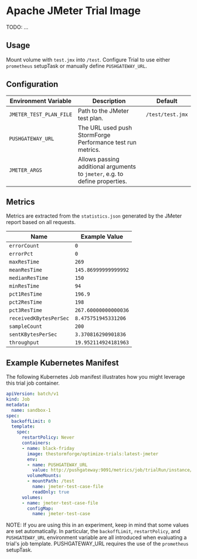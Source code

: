 # Apache JMeter Trial Image

TODO: …

## Usage

Mount volume with `test.jmx` into `/test`. Configure Trial to use either `prometheus` setupTask or manually define `PUSHGATEWAY_URL`.

## Configuration

| Environment Variable | Description | Default |
| -------------------- | ----------- | ------- |
| `JMETER_TEST_PLAN_FILE`     | Path to the JMeter test plan. | `/test/test.jmx` |
| `PUSHGATEWAY_URL`    | The URL used push StormForge Performance test run metrics. | |
| `JMETER_ARGS`        | Allows passing additional arguments to `jmeter`, e.g. to define properties. | |

## Metrics

Metrics are extracted from the `statistics.json` generated by the JMeter report based on all requests.

| Name | Example Value |
| ---- | ------------- |
| `errorCount` | `0` |
| `errorPct` | `0` |
| `maxResTime` | `269` |
| `meanResTime` | `145.86999999999992` |
| `medianResTime` | `150` |
| `minResTime` | `94` |
| `pct1ResTime` | `196.9` |
| `pct2ResTime` | `198` |
| `pct3ResTime` | `267.60000000000036` |
| `receivedKBytesPerSec` | `8.475751945331206` |
| `sampleCount` | `200` |
| `sentKBytesPerSec` | `3.370816290901836` |
| `throughput` | `19.952114924181963` |

## Example Kubernetes Manifest

The following Kubernetes Job manifest illustrates how you might leverage this trial job container.

```yaml
apiVersion: batch/v1
kind: Job
metadata:
  name: sandbox-1
spec:
  backoffLimit: 0
  template:
    spec:
      restartPolicy: Never
      containers:
      - name: black-friday
        image: thestormforge/optimize-trials:latest-jmeter
        env:
        - name: PUSHGATEWAY_URL
          value: http://pushgateway:9091/metrics/job/trialRun/instance/sandbox-1
        volumeMounts:
        - mountPath: /test
          name: jmeter-test-case-file
          readOnly: true
      volumes:
      - name: jmeter-test-case-file
        configMap:
          name: jmeter-test-case
```

NOTE: If you are using this in an experiment, keep in mind that some values are set automatically. In particular, the `backoffLimit`, `restartPolicy`, and `PUSHGATEWAY_URL` environment variable are all introduced when evaluating a trial's job template.
PUSHGATEWAY_URL requires the use of the `prometheus` setupTask.
